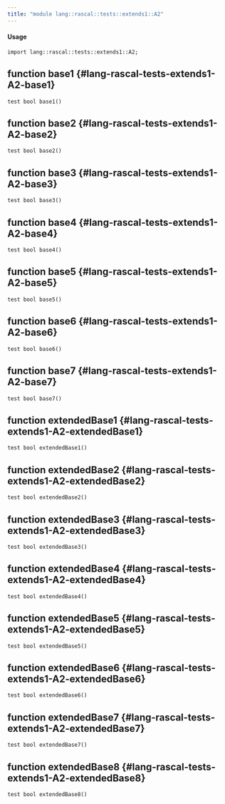```yaml
---
title: "module lang::rascal::tests::extends1::A2"
---
```


#### Usage

`import lang::rascal::tests::extends1::A2;`


## function base1 {#lang-rascal-tests-extends1-A2-base1}

```rascal
test bool base1()

```

## function base2 {#lang-rascal-tests-extends1-A2-base2}

```rascal
test bool base2()

```

## function base3 {#lang-rascal-tests-extends1-A2-base3}

```rascal
test bool base3()

```

## function base4 {#lang-rascal-tests-extends1-A2-base4}

```rascal
test bool base4()

```

## function base5 {#lang-rascal-tests-extends1-A2-base5}

```rascal
test bool base5()

```

## function base6 {#lang-rascal-tests-extends1-A2-base6}

```rascal
test bool base6()

```

## function base7 {#lang-rascal-tests-extends1-A2-base7}

```rascal
test bool base7()

```

## function extendedBase1 {#lang-rascal-tests-extends1-A2-extendedBase1}

```rascal
test bool extendedBase1()

```

## function extendedBase2 {#lang-rascal-tests-extends1-A2-extendedBase2}

```rascal
test bool extendedBase2()

```

## function extendedBase3 {#lang-rascal-tests-extends1-A2-extendedBase3}

```rascal
test bool extendedBase3()

```

## function extendedBase4 {#lang-rascal-tests-extends1-A2-extendedBase4}

```rascal
test bool extendedBase4()

```

## function extendedBase5 {#lang-rascal-tests-extends1-A2-extendedBase5}

```rascal
test bool extendedBase5()

```

## function extendedBase6 {#lang-rascal-tests-extends1-A2-extendedBase6}

```rascal
test bool extendedBase6()

```

## function extendedBase7 {#lang-rascal-tests-extends1-A2-extendedBase7}

```rascal
test bool extendedBase7()

```

## function extendedBase8 {#lang-rascal-tests-extends1-A2-extendedBase8}

```rascal
test bool extendedBase8()

```

